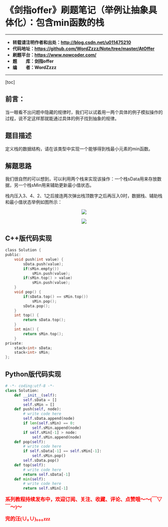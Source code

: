# 《剑指offer》刷题笔记（举例让抽象具体化）：包含min函数的栈

----------

- **转载请注明作者和出处：http://blog.csdn.net/u011475210**
- **代码地址：https://github.com/WordZzzz/Note/tree/master/AtOffer**
- **刷题平台：https://www.nowcoder.com/**
- **题&emsp;&emsp;库：剑指offer**
- **编&emsp;&emsp;者：WordZzzz**

----------

[toc]

## 前言：

当一眼看不出问题中隐藏的规律时，我们可以试着用一两个具体的例子模拟操作的过程，说不定这样那就能通过具体的例子找到抽象的规律。

## 题目描述

定义栈的数据结构，请在该类型中实现一个能够得到栈最小元素的min函数。

## 解题思路

我们很自然的可以想到，可以利用两个栈来实现该操作：一个栈sData用来存放数据，另一个栈sMin用来辅助更新最小值状态。

栈内压入3、4、2、1之后接连两次弹出栈顶数字之后再压入0时，数据栈、辅助栈和最小值状态举例如图所示：

<p></p>
<div align=center><img src="http://img.blog.csdn.net/20171021102238518?watermark/2/text/aHR0cDovL2Jsb2cuY3Nkbi5uZXQvdTAxMTQ3NTIxMA==/font/5a6L5L2T/fontsize/400/fill/I0JBQkFCMA==/dissolve/70/gravity/SouthEast"/></div>
<p></p>

<p></p>
<div align=center><img src="http://img.blog.csdn.net/20171021102303045?watermark/2/text/aHR0cDovL2Jsb2cuY3Nkbi5uZXQvdTAxMTQ3NTIxMA==/font/5a6L5L2T/fontsize/400/fill/I0JBQkFCMA==/dissolve/70/gravity/SouthEast"/></div>
<p></p>

## C++版代码实现

```c
class Solution {
public:
    void push(int value) {
        sData.push(value);
        if(sMin.empty())
            sMin.push(value);
        if(sMin.top() > value)
            sMin.push(value);
    }
    void pop() {
        if(sData.top() == sMin.top())
            sMin.pop();
        sData.pop();
    }
    int top() {
        return sData.top();
    }
    int min() {
        return sMin.top();
    }
private:
    stack<int> sData;
    stack<int> sMin;
};
```

## Python版代码实现

```python
# -*- coding:utf-8 -*-
class Solution:
    def __init__(self):
        self.sData = []
        self.sMin = []
    def push(self, node):
        # write code here
        self.sData.append(node)
        if len(self.sMin) == 0:
            self.sMin.append(node)
        if self.sMin[-1] > node:
            self.sMin.append(node)
    def pop(self):
        # write code here
        if self.sData[-1] == self.sMin[-1]:
            self.sMin.pop()
        self.sData.pop()
    def top(self):
        # write code here
        return self.sData[-1]
    def min(self):
        # write code here
        return self.sMin[-1]
```

**<font color="red" size=3 face="仿宋">系列教程持续发布中，欢迎订阅、关注、收藏、评论、点赞哦～～(￣▽￣～)～</font>**

**<font color="red" size=3 face="仿宋">完的汪(∪｡∪)｡｡｡zzz</font>**